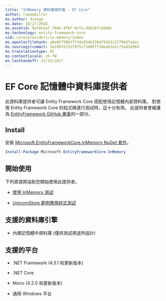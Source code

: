 ```yaml
---
title: "InMemory 資料庫提供者 - EF Core"
author: rowanmiller
ms.author: divega
ms.date: 10/27/2016
ms.assetid: 9af0cba7-7605-4f8f-9cfa-dd616fcb880c
ms.technology: entity-framework-core
uid: core/providers/in-memory/index
ms.openlocfilehash: a8e05f50837f3da554b338475d24215706dfa2ec
ms.sourcegitcommit: 5e2d97e731f975cf3405ff3deab2a3c75ad1b969
ms.translationtype: HT
ms.contentlocale: zh-TW
ms.lasthandoff: 11/15/2017
---
```

# <a name="ef-core-in-memory-database-provider"></a>EF Core 記憶體中資料庫提供者

此資料庫提供者可讓 Entity Framework Core 搭配使用記憶體內部資料庫。 對使用 Entity Framework Core 的程式碼進行測試時，這十分有用。 此提供者會維護為 [EntityFramework GitHub 專案](https://github.com/aspnet/EntityFramework)的一部分。

## <a name="install"></a>Install

安裝 [Microsoft.EntityFrameworkCore.InMemory NuGet 套件](https://www.nuget.org/packages/Microsoft.EntityFrameworkCore.InMemory/)。

``` powershell
Install-Package Microsoft.EntityFrameworkCore.InMemory
```

## <a name="get-started"></a>開始使用

下列資源將協助您開始使用此提供者。
* [使用 InMemory 測試](../../miscellaneous/testing/in-memory.md)

* [UnicornStore 範例應用程式測試](https://github.com/rowanmiller/UnicornStore/blob/master/UnicornStore/src/UnicornStore.Tests/Controllers/ShippingControllerTests.cs)

## <a name="supported-database-engines"></a>支援的資料庫引擎

* 內建記憶體中資料庫 (僅供測試用途所設計)

## <a name="supported-platforms"></a>支援的平台

* .NET Framework (4.5.1 和更新版本)

* .NET Core

* Mono (4.2.0 和更新版本)

* 通用 Windows 平台
